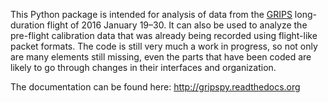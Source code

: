 This Python package is intended for analysis of data from the [GRIPS](http://grips.ssl.berkeley.edu) long-duration flight of 2016 January 19–30.  It can also be used to analyze the pre-flight calibration data that was already being recorded using flight-like packet formats.  The code is still very much a work in progress, so not only are many elements still missing, even the parts that have been coded are likely to go through changes in their interfaces and organization.

The documentation can be found here: http://gripspy.readthedocs.org
